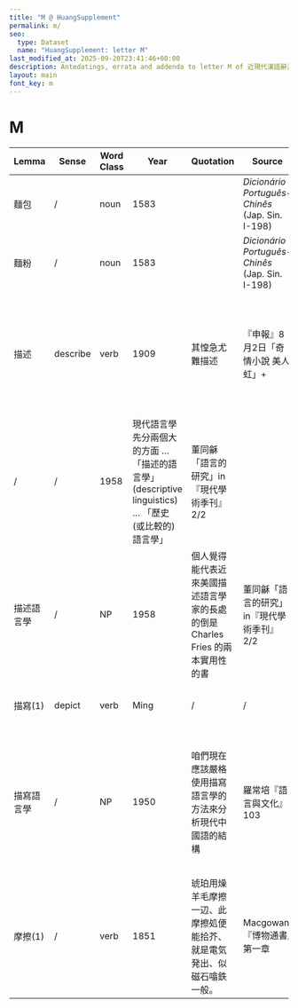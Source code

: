 ```yaml
---
title: "M @ HuangSupplement"
permalink: m/
seo:
  type: Dataset
  name: "HuangSupplement: letter M"
last_modified_at: 2025-09-20T23:41:46+00:00
description: Antedatings, errata and addenda to letter M of 近現代漢語辭源
layout: main
font_key: m
---
```

# M

<!-- Anything not in the table must be before this comment. -->

Lemma|Sense|Word Class|Year|Quotation|Source|Note|
---|---|---|---|---|---|---|
麵包|/|noun|1583||_Dicionário Português-Chinês_ (Jap. Sin. I-198)||
麵粉|/|noun|1583||_Dicionário Português-Chinês_ (Jap. Sin. I-198)||
描述|describe|verb|1909|其惶急尤難描述|『申報』8月2日「奇情小說 美人虹」+|not in 王雲五大辭典 & 國語辭典; very slowly took over the sense of 'describe' from [描寫(2)](https://t18d.github.io/HuangSupplement/obsolete/#:~:text=描寫(2))|
|/|/|1958|現代語言學先分兩個大的方面 … 「描述的語言學」(descriptive linguistics) … 「歷史 (或比較的) 語言學」|董同龢「語言的研究」in『現代學術季刊』2/2||
描述語言學|/|NP|1958|個人覺得能代表近來美國描述語言學家的長處的倒是 Charles Fries 的兩本實用性的書|董同龢「語言的研究」in『現代學術季刊』2/2|the accurate translation of 'descriptive linguistics'|
描寫(1)|depict|verb|Ming|/|/|the word's only current sense|
描寫語言學|/|NP|1950|咱們現在應該嚴格使用描寫語言學的方法來分析現代中國語的結構|羅常培『語言與文化』103|fossilised use of the obsolete [描寫(2)](https://t18d.github.io/HuangSupplement/obsolete/#:~:text=描寫(2)) & no longer an accurate translation of 'descriptive linguistics'; cf. s.v. 描述語言學|
摩擦(1)|/|verb|1851|琥珀用燥羊毛摩擦一辺、此摩擦処便能拾芥、就是電気発出、似磁石噏鉄一般。|Macgowan『博物通書』第一章||
